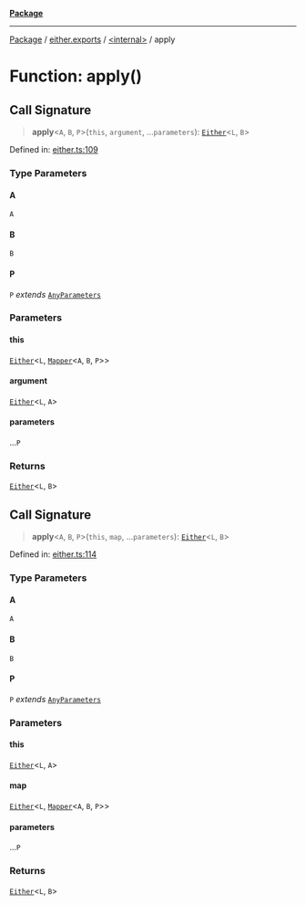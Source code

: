 [**Package**](../../../README.md)

***

[Package](../../../modules.md) / [either.exports](../../README.md) / [\<internal\>](../README.md) / apply

# Function: apply()

## Call Signature

> **apply**\<`A`, `B`, `P`\>(`this`, `argument`, ...`parameters`): [`Either`](../../type-aliases/Either.md)\<`L`, `B`\>

Defined in: [either.ts:109](https://github.com/AlexXanderGrib/monads-io/blob/88cc2f22cfbd8717d7e52da6913dd270216344b1/src/either.ts#L109)

### Type Parameters

#### A

`A`

#### B

`B`

#### P

`P` *extends* [`AnyParameters`](../../../types/type-aliases/AnyParameters.md)

### Parameters

#### this

[`Either`](../../type-aliases/Either.md)\<`L`, [`Mapper`](../../../types/type-aliases/Mapper.md)\<`A`, `B`, `P`\>\>

#### argument

[`Either`](../../type-aliases/Either.md)\<`L`, `A`\>

#### parameters

...`P`

### Returns

[`Either`](../../type-aliases/Either.md)\<`L`, `B`\>

## Call Signature

> **apply**\<`A`, `B`, `P`\>(`this`, `map`, ...`parameters`): [`Either`](../../type-aliases/Either.md)\<`L`, `B`\>

Defined in: [either.ts:114](https://github.com/AlexXanderGrib/monads-io/blob/88cc2f22cfbd8717d7e52da6913dd270216344b1/src/either.ts#L114)

### Type Parameters

#### A

`A`

#### B

`B`

#### P

`P` *extends* [`AnyParameters`](../../../types/type-aliases/AnyParameters.md)

### Parameters

#### this

[`Either`](../../type-aliases/Either.md)\<`L`, `A`\>

#### map

[`Either`](../../type-aliases/Either.md)\<`L`, [`Mapper`](../../../types/type-aliases/Mapper.md)\<`A`, `B`, `P`\>\>

#### parameters

...`P`

### Returns

[`Either`](../../type-aliases/Either.md)\<`L`, `B`\>
